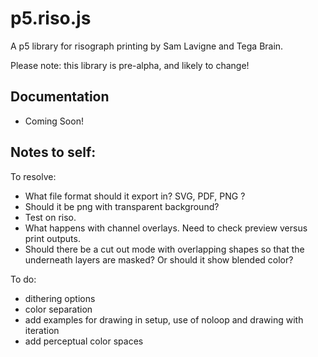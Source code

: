 # p5.riso.js

A p5 library for risograph printing by Sam Lavigne and Tega Brain.

Please note: this library is pre-alpha, and likely to change!

## Documentation

- Coming Soon!

## Notes to self:

To resolve:
- What file format should it export in? SVG, PDF, PNG ?
- Should it be png with transparent background?
- Test on riso.
- What happens with channel overlays. Need to check preview versus print outputs.
- Should there be a cut out mode with overlapping shapes so that the underneath layers are masked? Or should it show blended color?

To do:
- dithering options
- color separation
- add examples for drawing in setup, use of noloop and drawing with iteration
- add perceptual color spaces
